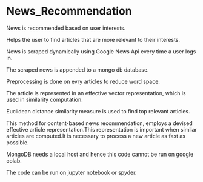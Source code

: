 # News_Recommendation
News is recommended based on user interests.

Helps the user to find articles that are more relevant to their interests.

News is scraped dynamically using Google News Api every time a user logs in.

The scraped news is appended to a mongo db database.

Preprocessing is done on evry articles to reduce word space.

The article is represented in an effective vector representation, which is used in similarity computation.

Euclidean distance similarity measure is used to find top relevant articles.

This method for content-based news recommendation, employs a devised effective article representation.This representation is important when similar articles are computed.It is necessary to process a new article as fast as possible.


MongoDB needs a local host and hence this code cannot be run on google colab.

The code can be run on jupyter notebook or spyder.
